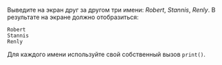 Выведите на экран друг за другом три имени: *Robert*, *Stannis*, *Renly*. В результате на экране должно отобразиться:

```text
Robert
Stannis
Renly
```

Для каждого имени используйте свой собственный вызов `print()`.
